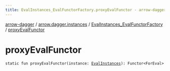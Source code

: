 ```yaml
---
title: EvalInstances_EvalFunctorFactory.proxyEvalFunctor - arrow-dagger
---
```


[arrow-dagger](../../index.html) / [arrow.dagger.instances](../index.html) / [EvalInstances_EvalFunctorFactory](index.html) / [proxyEvalFunctor](./proxy-eval-functor.html)

# proxyEvalFunctor

`static fun proxyEvalFunctor(instance: `[`EvalInstances`](../-eval-instances/index.html)`): Functor<ForEval>`